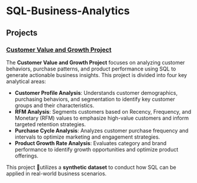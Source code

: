 # SQL-Business-Analytics

## Projects

### [Customer Value and Growth Project](https://github.com/Bonniecoleman/SQL-Business-Analytics/tree/main/Customer%20Value%20and%20Growth%20Project)
The **Customer Value and Growth Project** focuses on analyzing customer behaviors, purchase patterns, and product performance using SQL to generate actionable business insights. This project is divided into four key analytical areas:
- **Customer Profile Analysis**: Understands customer demographics, purchasing behaviors, and segmentation to identify key customer groups and their characteristics.
- **RFM Analysis**: Segments customers based on Recency, Frequency, and Monetary (RFM) values to emphasize high-value customers and inform targeted retention strategies.
- **Purchase Cycle Analysis**: Analyzes customer purchase frequency and intervals to optimize marketing and engagement strategies.
- **Product Growth Rate Analysis**: Evaluates category and brand performance to identify growth opportunities and optimize product offerings.

This project utilizes a **synthetic dataset** to conduct how SQL can be applied in real-world business scenarios.
